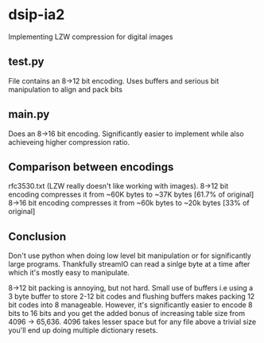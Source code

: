 # dsip-ia2
Implementing LZW compression for digital images 



## test.py

File contains an 8->12 bit encoding. Uses buffers and serious bit manipulation to align and pack bits

## main.py

Does an 8->16 bit encoding. Significantly easier to implement while also achieveing higher compression ratio.


## Comparison between encodings 

rfc3530.txt (LZW really doesn't like working with images).
8->12 bit encoding compresses it from ~60K bytes to ~37K bytes [61.7% of original]
8->16 bit encoding compresses it from ~60k bytes to ~20k bytes [33% of original]

## Conclusion

Don't use python when doing low level bit manipulation or for significantly large programs. Thankfully streamIO can read a sinlge byte at a time after which it's mostly easy to manipulate.

8->12 bit packing is annoying, but not hard. Small use of buffers i.e using a 3 byte buffer to store 2-12 bit codes and flushing buffers makes packing 12 bit codes into 8 manageable. However, it's significantly easier to encode 8 bits to 16 bits and you get the added bonus of increasing table size from 4096 -> 65,636. 4096 takes lesser space but for any file above a trivial size you'll end up doing multiple dictionary resets.
